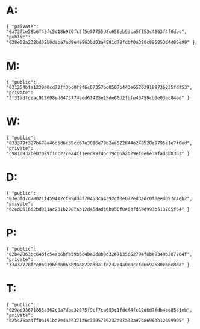 # A:
`{
    "private": "6a73fce58b6f43fc5d18b970fc5f5e77755d8c650eb9dca5ff53c4663f4f0dbc",
    "public": "028e08a232bd02b0daba7ad9e4e963bd02a4891d78fdbf0a320c895853d4d86e99"
}`

# M: 
`{
    "public": "031254bfa1239a0cd72ff3bc0f8f6c07357bd0507b443e65703918873b835fdf53",
    "private": "3f31adfceac912098ed0473774add61425e15de60d2fbfe43459cb3e03ac84ed"
}`

# W: 
`{
    "public": "033379f327b678a46d5d6c35cc67e3016e79b2ea522844e248528e9795e1e7f0ed",
    "private": "c9816932be07029f1cc27cea4f11eed99745c19c06a2b29efde6e3afad3b8333"
}`

# D:
`{
    "public": "03e3fd7d78021f459412cf95dd3f70453ca4392cf0e072ed3adc0f0eed697c4eb2",
    "private": "62ed861662bd951ac281b2907ab12d46dad16b058f0e63fd5bd993b513705f54"
}`

# P:
`{
    "public": "02b42063bc646fc54ab6bfe59b6c4ba0d8b9d32e7135652794f8be9349b207704f",
    "private": "33432728fce0b919b80b06389a8822a38a1fe232e4a0caccfd6692580eb6e8dd"
}`

# T:
`{
    "public": "029ac93671855a562c0a7dbe32975f9cf7ca053c1fdef4fc12d6d7fdb4cd85d1eb",
    "private": "b25475aa4ff0a191ba7e443e371a6c3905739232a07a32a97d8696ab12699905"
}`